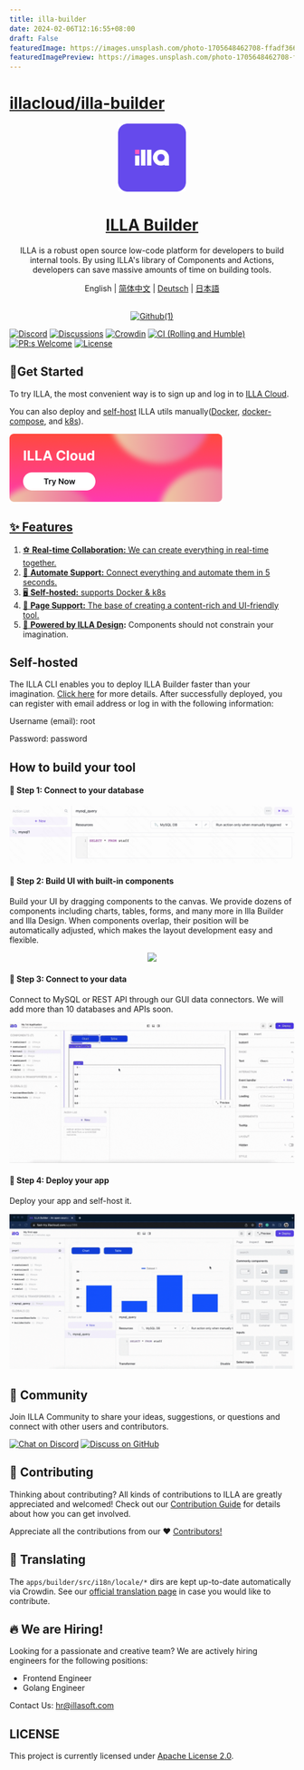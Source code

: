 ```yaml
---
title: illa-builder
date: 2024-02-06T12:16:55+08:00
draft: False
featuredImage: https://images.unsplash.com/photo-1705648462708-ffadf36617ae?ixid=M3w0NjAwMjJ8MHwxfHJhbmRvbXx8fHx8fHx8fDE3MDcxOTI4ODJ8&ixlib=rb-4.0.3
featuredImagePreview: https://images.unsplash.com/photo-1705648462708-ffadf36617ae?ixid=M3w0NjAwMjJ8MHwxfHJhbmRvbXx8fHx8fHx8fDE3MDcxOTI4ODJ8&ixlib=rb-4.0.3
---
```


# [illacloud/illa-builder](https://github.com/illacloud/illa-builder)


<div align="center">
  <a href="https://cloud.illacloud.com?utm_source=github&utm_medium=readme&utm_campaign=github-readme">
    <img alt="ILLA Design Logo" width="120px" height="120px" src="https://github.com/illacloud/.github/blob/main/assets/images/illa-logo.svg"/>
  </a>
</div>

<h1 align="center"><a href="https://cloud.illacloud.com?utm_source=github&utm_medium=readme&utm_campaign=github-readme">ILLA Builder</a> </h1>

<p align="center">ILLA is a robust open source low-code platform for developers to build internal tools. By using ILLA's library of Components and Actions, developers can save massive amounts of time on building tools. </p>

<div align="center">
English | <a href="https://github.com/illacloud/illa-builder/blob/beta/README-CN.md">简体中文</a> | <a href="https://github.com/illacloud/illa-builder/blob/beta/README-DE.md">Deutsch</a> | <a href="https://github.com/illacloud/illa-builder/blob/beta/README-JP.md">日本語</a>
</div>

<br>
<p align="center">
<a href="https://cloud.illacloud.com?utm_source=github&utm_medium=readme&utm_campaign=github-readme">
  <img width="800" alt="Github(1)" src="https://github.com/illacloud/illa-builder/assets/112603073/37e2cc1b-efeb-4a95-9719-76022ac49191">
</a>
</p>


[![Discord](https://img.shields.io/badge/chat-Discord-7289DA?logo=discord)](https://discord.gg/illacloud)
[![Discussions](https://img.shields.io/badge/discussions-GitHub-333333?logo=github)](https://github.com/orgs/illacloud/discussions)
[![Crowdin](https://badges.crowdin.net/illa-builder/localized.svg)](https://crowdin.com/project/illa-builder)
[![CI (Rolling and Humble)](https://github.com/illacloud/illa-builder/actions/workflows/build-docker.yml/badge.svg?query=branch%3Amain)](https://github.com/illacloud/illa-builder/actions/workflows/build-docker.yml?query=branch%3Amain)
[![PR:s Welcome](https://img.shields.io/badge/PR:s-welcome-brightgreen.svg)](https://github.com/illacloud/illa-builder/pulls)
[![License](https://img.shields.io/badge/license-Apache%202-4EB1BA.svg?style=socialflat-square&)](https://www.apache.org/licenses/LICENSE-2.0.html)


## 🚀Get Started
To try ILLA, the most convenient way is to sign up and log in to [ILLA Cloud](https://cloud.illacloud.com?utm_source=github&utm_medium=readme&utm_campaign=github-readme). 

You can also deploy and [self-host](https://docs.illacloud.com/self-hosted-deployment/) ILLA utils manually([Docker](https://www.docker.com/), [docker-compose](https://docs.docker.com/compose/), and [k8s](https://kubernetes.io/)).

<p>
  <a href="https://cloud.illacloud.com?utm_source=github&utm_medium=readme&utm_campaign=github-readme"><img src="https://raw.githubusercontent.com/illacloud/.github/main/assets/images/ILLA%20Cloud.png" height=120 />
</p>



## ✨ Features

1. ⚽ **Real-time Collaboration:** We can create everything in real-time together.
2. 🤖 **Automate Support:** Connect everything and automate them in 5 seconds.
3. 🖥 **Self-hosted:** supports Docker & k8s
4. 📝 **Page Support:** The base of creating a content-rich and UI-friendly tool.
5. 🎨 **Powered by [ILLA Design](https://github.com/illacloud/illa-design):** Components should not constrain your imagination.

## Self-hosted
    
The ILLA CLI enables you to deploy ILLA Builder faster than your imagination. [Click here](https://docs.illacloud.com/self-hosted-deployment) for more details.
After successfully deployed, you can register with email address or log in with the following information: 
<p align="left">Username (email): root</p>
<p align="left">Password: password</p>

    
    
## How to build your tool

#### 🎯 Step 1: Connect to your database
<p align="center">
  <a href="https://cloud.illacloud.com?utm_source=github&utm_medium=readme&utm_campaign=github-readme">
    <img src="https://github.com/illacloud/.github/blob/main/assets/images/sql.jpeg">
  </a>
</p>

#### 🎨 Step 2: Build UI with built-in components
Build your UI by dragging components to the canvas. We provide dozens of components including charts, tables, forms, and many more in Illa Builder and Illa Design. When components overlap, their position will be automatically adjusted, which makes the layout development easy and flexible.

<p align="center">
  <a href="https://cloud.illacloud.com?utm_source=github&utm_medium=readme&utm_campaign=github-readme">
    <img src="https://github.com/illacloud/.github/blob/main/assets/images/edit-ui-with-components.gif">
  </a>
</p>

#### 🔌 Step 3: Connect to your data
Connect to MySQL or REST API through our GUI data connectors. We will add more than 10 databases and APIs soon.
<p align="center">
  <a href="https://cloud.illacloud.com?utm_source=github&utm_medium=readme&utm_campaign=github-readme">
    <img src="https://github.com/illacloud/.github/blob/main/assets/images/connect-your-data.gif">
  </a>
</p>

#### 🚀 Step 4: Deploy your app
Deploy your app and self-host it. 
<p align="center">
  <a href="https://cloud.illacloud.com?utm_source=github&utm_medium=readme&utm_campaign=github-readme">
    <img src="https://github.com/illacloud/.github/blob/main/assets/images/deploy.gif">
  </a>
</p>


## 💬 Community

Join ILLA Community to share your ideas, suggestions, or questions and connect with other users and contributors.

[![Chat on Discord](https://img.shields.io/badge/chat-Discord-7289DA?logo=discord)](https://discord.gg/illacloud)   [![Discuss on GitHub](https://img.shields.io/badge/discussions-GitHub-333333?logo=github)](https://github.com/orgs/illacloud/discussions)   

## 🌱 Contributing

Thinking about contributing? All kinds of contributions to ILLA are greatly appreciated and welcomed! Check out our [Contribution Guide](./CONTRIBUTING.md) for details about how you can get involved.
<p>Appreciate all the contributions from our ❤︎  <a href="https://github.com/illacloud/illa-builder/graphs/contributors">Contributors!</a></p>

## 📢 Translating

The `apps/builder/src/i18n/locale/*` dirs are kept up-to-date automatically via Crowdin. See our [official translation page](https://crowdin.com/project/illa-builder) in case you would like to contribute.

## 🔥 We are Hiring!

Looking for a passionate and creative team? We are actively hiring engineers for the following positions:

- Frontend Engineer
- Golang Engineer

Contact Us: hr@illasoft.com

## LICENSE

This project is currently licensed under [Apache License 2.0](./LICENSE).
